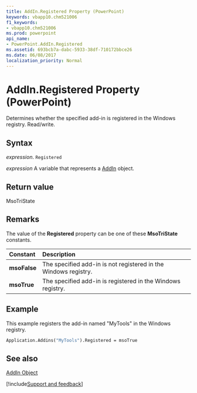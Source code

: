 ```yaml
---
title: AddIn.Registered Property (PowerPoint)
keywords: vbapp10.chm521006
f1_keywords:
- vbapp10.chm521006
ms.prod: powerpoint
api_name:
- PowerPoint.AddIn.Registered
ms.assetid: 693bcb7a-dabc-5933-38df-710172bbce26
ms.date: 06/08/2017
localization_priority: Normal
---
```



# AddIn.Registered Property (PowerPoint)

Determines whether the specified add-in is registered in the Windows registry. Read/write.


## Syntax

 _expression_. `Registered`

_expression_ A variable that represents a [AddIn](./PowerPoint.AddIn.md) object.


## Return value

MsoTriState


## Remarks

The value of the  **Registered** property can be one of these **MsoTriState** constants.



|Constant|Description|
|:-----|:-----|
|**msoFalse**| The specified add-in is not registered in the Windows registry.|
|**msoTrue**| The specified add-in is registered in the Windows registry.|

## Example

This example registers the add-in named "MyTools" in the Windows registry.


```vb
Application.Addins("MyTools").Registered = msoTrue
```


## See also


[AddIn Object](PowerPoint.AddIn.md)

[!include[Support and feedback](~/includes/feedback-boilerplate.md)]